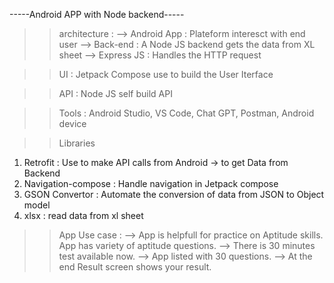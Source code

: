 -----Android APP with Node backend-----

>> architecture :
--> Android App : Plateform interesct with end user
--> Back-end : A Node JS backend gets the data from XL sheet
--> Express JS : Handles the HTTP request

>> UI : Jetpack Compose use to build the User Iterface

>> API : Node JS self build API

>> Tools : Android Studio, VS Code, Chat GPT, Postman, Android device

>> Libraries
  1) Retrofit : Use to make API calls from Android -> to get Data from Backend
  2) Navigation-compose : Handle navigation in Jetpack compose
  3) GSON Convertor : Automate the conversion of data from JSON to Object model
  4) xlsx : read data from xl sheet

>> App Use case :
--> App is helpfull for practice on Aptitude skills. App has variety of aptitude questions.
--> There is 30 minutes test available now.
--> App listed with 30 questions.
--> At the end Result screen shows your result.
